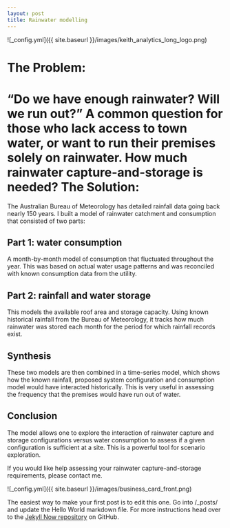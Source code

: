 ```yaml
---
layout: post
title: Rainwater modelling 
---
```



![_config.yml]({{ site.baseurl }}/images/keith_analytics_long_logo.png)

The Problem:
============
“Do we have enough rainwater? Will we run out?”
A common question for those who lack access to town water, or want to run their premises solely on rainwater. How much rainwater capture-and-storage is needed?
The Solution:
=============
The Australian Bureau of Meteorology has detailed rainfall data going back nearly 150 years. I built a model of rainwater catchment and consumption that consisted of two parts:
## Part 1: water consumption
A month-by-month model of consumption that fluctuated throughout the year. This was based on actual water usage patterns and was reconciled with known consumption data from the utility.
## Part 2: rainfall and water storage
This models the available roof area and storage capacity. Using known historical rainfall from the Bureau of Meteorology, it tracks how much rainwater was stored each month for the period for which rainfall records exist.
## Synthesis
These two models are then combined in a time-series model, which shows how the known rainfall, proposed system configuration and consumption model would have interacted historically. This is very useful in assessing the frequency that the premises would have run out of water.
## Conclusion
The model allows one to explore the interaction of rainwater capture and storage configurations versus water consumption to assess if a given configuration is sufficient at a site. This is a powerful tool for scenario exploration.

If you would like help assessing your rainwater capture-and-storage requirements, please contact me.

![_config.yml]({{ site.baseurl }}/images/business_card_front.png)

The easiest way to make your first post is to edit this one. Go into /_posts/ and update the Hello World markdown file. For more instructions head over to the [Jekyll Now repository](https://github.com/barryclark/jekyll-now) on GitHub.
